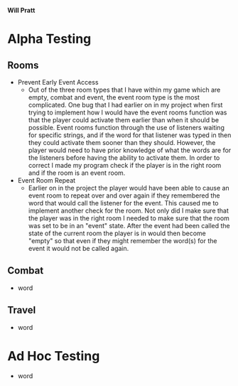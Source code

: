 **Will Pratt**
# Alpha Testing
## Rooms
* Prevent Early Event Access
  * Out of the three room types that I have within my game which are empty, combat and event, the event room type is the most complicated. One bug that I had earlier on in my        project when first trying to implement how I would have the event rooms function was that the player could activate them earlier than when it should be possible. Event rooms      function through the use of listeners waiting for specific strings, and if the word for that listener was typed in then they could activate them sooner than they should.          However, the player would need to have prior knowledge of what the words are for the listeners before having the ability to activate them. In order to correct I made my program    check if the player is in the right room and if the room is an event room.
* Event Room Repeat
  * Earlier on in the project the player would have been able to cause an event room to repeat over and over again if they remembered the word that would call the listener for the     event. This caused me to implement another check for the room. Not only did I make sure that the player was in the right room I needed to make sure that the room was set to be
    in an "event" state. After the event had been called the state of the current room the player is in would then become "empty" so that even if they might remember the word(s)       for the event it would not be called again.
## Combat
* word
## Travel
* word
# Ad Hoc Testing
* word

